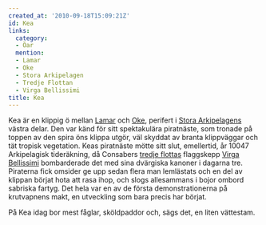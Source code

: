 ```yaml
---
created_at: '2010-09-18T15:09:21Z'
id: Kea
links:
  category:
  - Öar
  mention:
  - Lamar
  - Oke
  - Stora Arkipelagen
  - Tredje Flottan
  - Virga Bellissimi
title: Kea
---
```


Kea är en klippig ö mellan [Lamar] och [Oke], perifert i [Stora Arkipelagens] västra delar. Den var
känd för sitt spektakulära piratnäste, som tronade på toppen av den spira öns klippa utgör, väl
skyddat av branta klippväggar och tät tropisk vegetation. Keas piratnäste mötte sitt slut,
emellertid, år 10047 Arkipelagisk tideräkning, då Consabers [tredje flottas] flaggskepp [Virga
Bellissimi] bombarderade det med sina dvärgiska kanoner i dagarna tre. Piraterna fick omsider ge upp
sedan flera man lemlästats och en del av klippan börjat hota att rasa ihop, och slogs allesammans i
bojor ombord sabriska fartyg. Det hela var en av de första demonstrationerna på krutvapnens makt, en
utveckling som bara precis har börjat.

På Kea idag bor mest fåglar, sköldpaddor och, sägs det, en liten vättestam.

  [Lamar]: Lamar
  [Oke]: Oke
  [Stora Arkipelagens]: Stora_Arkipelagen
  [tredje flottas]: Tredje_Flottan
  [Virga Bellissimi]: Virga_Bellissimi